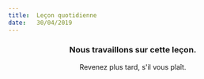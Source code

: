 ```yaml
---
title:  Leçon quotidienne
date:   30/04/2019
---
```


### <center>Nous travaillons sur cette leçon.</center>
<center>Revenez plus tard, s'il vous plaît.</center>